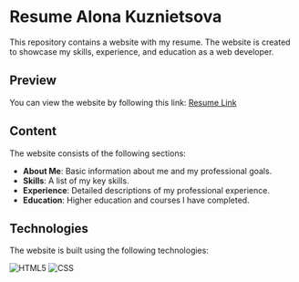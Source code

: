 # Resume Alona Kuznietsova

This repository contains a website with my resume. The website is created to showcase my skills, experience, and education as a web developer.

## Preview

You can view the website by following this link: [Resume Link](https://acvetochka.github.io/Resume/)

## Content

The website consists of the following sections:

- **About Me**: Basic information about me and my professional goals.
- **Skills**: A list of my key skills.
- **Experience**: Detailed descriptions of my professional experience.
- **Education**: Higher education and courses I have completed.

## Technologies

The website is built using the following technologies:

  ![HTML5](https://img.shields.io/badge/html5-%23E34F26.svg?style=for-the-badge&logo=html5&logoColor=white)
  ![CSS](https://img.shields.io/badge/CSS3-1572B6?style=for-the-badge&logo=css3&logoColor=white)


